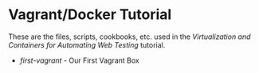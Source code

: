 # Vagrant/Docker Tutorial

These are the files, scripts, cookbooks, etc. used in the 
*Virtualization and Containers for Automating Web Testing* tutorial.

* *first-vagrant* - Our First Vagrant Box
